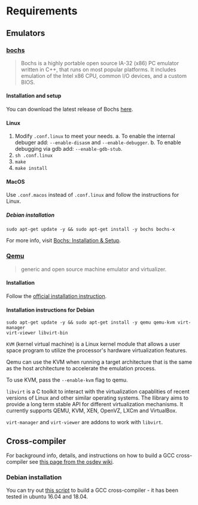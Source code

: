 # Requirements

## Emulators
### [bochs](http://bochs.sourceforge.net/)

> Bochs is a highly portable open source IA-32 (x86) PC emulator written in 
> C++, that runs on most popular platforms. It includes emulation of the Intel
> x86 CPU, common I/O devices, and a custom BIOS.

#### Installation and setup

You can download the latest release of Bochs
[here](https://sourceforge.net/projects/bochs/files/bochs/).

#### Linux 

1. Modify `.conf.linux` to meet your needs.
   a. To enable the internal debuger add: `--enable-disasm` and `--enable-debugger`.
   b. To enable debugging via gdb add: `--enable-gdb-stub`.
2. `sh .conf.linux`
3. `make`
4. `make install`

#### MacOS

Use `.conf.macos` instead of `.conf.linux` and follow the instructions for
Linux. 

##### Debian installation
```shell
sudo apt-get update -y && sudo apt-get install -y bochs bochs-x
```

For more info, visit
[Bochs: Installation & Setup](https://www.cs.princeton.edu/courses/archive/fall09/cos318/precepts/bochs_setup.html).


### [Qemu](https://www.qemu.org/)

> generic and open source machine emulator and virtualizer.

#### Installation

Follow the [official installation instruction](https://www.qemu.org/download/).

#### Installation instructions for Debian
```shell
sudo apt-get update -y && sudo apt-get install -y qemu qemu-kvm virt-manager
virt-viewer libvirt-bin
```

`KVM` (kernel virtual machine) is a Linux kernel module that allows a user
space program to utilize the processor's hardware virtualization features.

Qemu can use the KVM when running a target architecture that is the same as the
host architecture to accelerate the emulation process.

To use KVM, pass the `--enable-kvm` flag to qemu.

`libvirt` is a C toolkit to interact with the virtualization capablities of
recent versions of Linux and other similar operating systems.
The llibrary aims to provide a long term stable API for different
virtualization mechanisms.
It currently supports QEMU, KVM, XEN, OpenVZ, LXCm and VirtualBox.

`virt-manager` and `virt-viewer` are addons to work with `libvirt`.



## Cross-compiler

For background info, details, and instructions on how to build a GCC
cross-compiler see 
[this page from the osdev wiki](https://wiki.osdev.org/GCC_Cross-Compiler).

### Debian installation

You can try out [this script](../../xv6/cross-compiler/make-jos-cc.sh) to
build a GCC cross-compiler - it has been tested in ubuntu 16.04 and 18.04.
